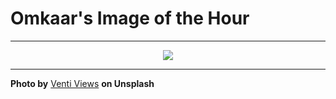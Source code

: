# Omkaar's Image of the Hour

---

<div align="center">

<a href="https://unsplash.com/photos/a-runner-jumps-on-a-path-with-graffiti-5ESxl2s2psA">
  <img src="https://images.unsplash.com/photo-1744000253584-aad21a82d253?crop=entropy&cs=tinysrgb&fit=max&fm=jpg&ixid=M3w3NjA2Nzh8MHwxfHJhbmRvbXx8fHx8fHx8fDE3NDk5NTY0MDB8&ixlib=rb-4.1.0&q=80&w=1080" style="max-width:100%; height:auto;">
</a>



</div>

---

**Photo by** [Venti Views](https://unsplash.com/@ventiviews) **on Unsplash**
